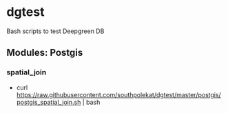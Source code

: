 # dgtest

Bash scripts to test Deepgreen DB

## Modules: Postgis 
### spatial_join 
* curl https://raw.githubusercontent.com/southpolekat/dgtest/master/postgis/postgis_spatial_join.sh | bash
